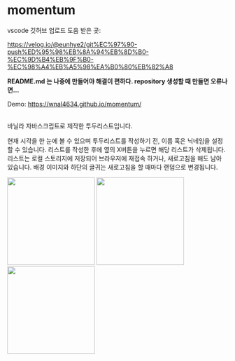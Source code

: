 # momentum


vscode 깃허브 업로드 도움 받은 곳:

https://velog.io/@eunhye2/git%EC%97%90-push%ED%95%98%EB%8A%94%EB%8D%B0-%EC%9D%B4%EB%9F%B0-%EC%98%A4%EB%A5%98%EA%B0%80%EB%82%A8



__README.md 는 나중에 만들어야 해결이 편하다. repository 생성할 때 만들면 오류나면...__



Demo: https://wnal4634.github.io/momentum/
<br><br>

바닐라 자바스크립트로 제작한 투두리스트입니다.

현재 시각을 한 눈에 볼 수 있으며 투두리스트를 작성하기 전, 이름 혹은 닉네임을 설정할 수 있습니다. 리스트를 작성한 후에 옆의 X버튼을 누르면 해당 리스트가 삭제됩니다. 리스트는 로컬 스토리지에 저장되어 브라우저에 재접속 하거나, 새로고침을 해도 남아 있습니다.
배경 이미지와 하단의 글귀는 새로고침을 할 때마다 랜덤으로 변경됩니다.

<img src="https://github.com/wnal4634/momentum/assets/90739311/d620a212-d805-4aea-a1df-33e031d22563" height="200"/>
<img src="https://github.com/wnal4634/momentum/assets/90739311/2c8fdc2c-58ea-4307-a5b5-21757ed5bbbf" height="200"/>
<img src="https://github.com/wnal4634/momentum/assets/90739311/253cccbc-fcae-4ccf-8a5f-f2d6fc27483b" height="200"/>

